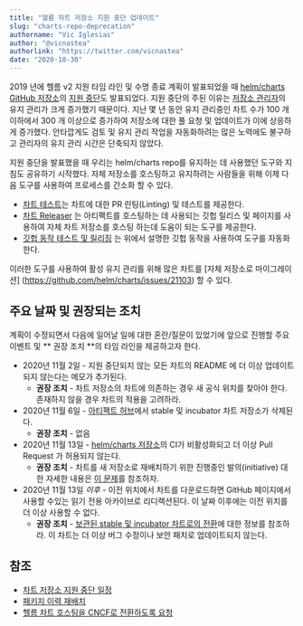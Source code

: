 ```yaml
---
title: "헬름 차트 저장소 지원 중단 업데이트"
slug: "charts-repo-deprecation"
authorname: "Vic Iglesias"
author: "@vicnastea"
authorlink: "https://twitter.com/vicnastea"
date: "2020-10-30"
---
```


2019 년에 헬름 v2 지원 타임 라인 및 수명 종료 계획이 발표되었을 때 [helm/charts GitHub 저장소](https://github.com/helm/charts)의 [지원 중단](https://github.com/helm/charts#deprecation-timeline)도 발표되었다. 지원 중단의 주된 이유는 [저장소 관리자](https://github.com/helm/charts/blob/master/OWNERS)의 유지 관리가 크게 증가했기 때문이다. 지난 몇 년 동안 유지 관리중인 차트 수가 100 개 이하에서 300 개 이상으로 증가하여 저장소에 대한 풀 요청 및 업데이트가 이에 상응하게 증가했다. 안타깝게도 검토 및 유지 관리 작업을 자동화하려는 많은 노력에도 불구하고 관리자의 유지 관리 시간은 단축되지 않았다.

지원 중단을 발표했을 때 우리는 helm/charts repo를 유지하는 데 사용했던 도구와 지침도 공유하기 시작했다. 자체 저장소를 호스팅하고 유지하려는 사람들을 위해 이제 다음 도구를 사용하여 프로세스를 간소화 할 수 있다.

- [차트 테스트](https://github.com/helm/chart-testing)는 차트에 대한 PR 린팅(Linting) 및 테스트를 제공한다.
- [차트 Releaser](https://github.com/helm/chart-releaser) 는 아티팩트를 호스팅하는 데 사용되는 깃헙 릴리스 및 페이지를 사용하여 자체 차트 저장소를 호스팅 하는데 도움이 되는 도구를 제공한다.
- [깃헙 동작 테스트 및 릴리징](https://github.com/helm?q=chart+action) 는 위에서 설명한 깃헙 동작을 사용하여 도구를 자동화 한다.

이러한 도구를 사용하여 활성 유지 관리를 위해 많은 차트를 [자체 저장소로 마이그레이션] (https://github.com/helm/charts/issues/21103) 할 수 있다.

## 주요 날짜 및 권장되는 조치

계획이 수정되면서 다음에 일어날 일에 대한 혼란/질문이 있었기에 앞으로 진행할 주요 이벤트 및 ** 권장 조치 **의 타임 라인을 제공하고자 한다.

* 2020년 11월 2일 - 지원 중단되지 않는 모든 차트의 README 에 더 이상 업데이트 되지 않는다는 메모가 추가된다.
	* **권장 조치** - 차트 저장소의 차트에 의존하는 경우 새 공식 위치를 찾아야 한다. 존재하지 않을 경우 차트의 적용을 고려하라.
* 2020년 11월 6일 - [아티팩트 허브](https://artifacthub.io/)에서 stable 및 incubator 차트 저장소가 삭제된다.
	* **권장 조치** - 없음
* 2020년 11월 13일 - [helm/charts 저장소](https://github.com/helm/chart)의 CI가 비활성화되고 더 이상 Pull Request 가 허용되지 않는다.
	* **권장 조치** - 차트를 새 저장소로 재배치하기 위한 진행중인 발의(initiative) 대한 자세한 내용은 [이 문제](https://github.com/helm/charts/issues/21103)를 참조하자.
* 2020년 11월 13일 *이후* - 이전 위치에서 차트를 다운로드하면 GitHub 페이지에서 사용할 수있는 읽기 전용 아카이브로 리디렉션된다. 이 날짜 이후에는 이전 위치를 더 이상 사용할 수 없다.
	* **권장 조치** - [보관된 stable 및 incubator 차트로의 전환](https://helm.sh/docs/faq/#i-am-getting-a-warning-about-unable-to-get-an-update-from-the-stable-chart-repository)에 대한 정보를 참조하라. 이 차트는 더 이상 버그 수정이나 보안 패치로 업데이트되지 않는다.


## 참조

* [차트 저장소 지원 중단 일정](https://github.com/helm/charts/issues/23944)
* [패키지 이력 재배치](https://github.com/helm/charts/issues/23850)
* [헬름 차트 호스팅을 CNCF로 전환하도록 요청](https://github.com/helm/community/issues/114)

